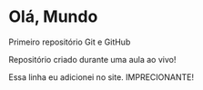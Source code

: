 # Olá,  Mundo
 Primeiro repositório Git e GitHub

Repositório criado durante uma aula ao vivo!

Essa linha eu adicionei no site. IMPRECIONANTE!